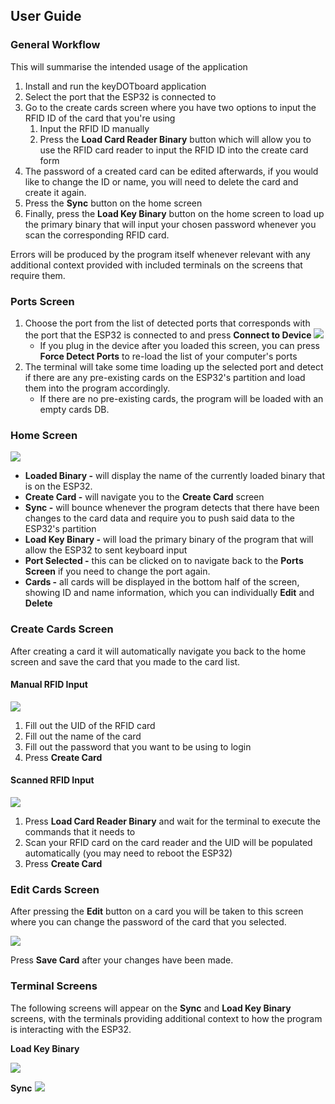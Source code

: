 ## User Guide
### General Workflow
This will summarise the intended usage of the application 
1. Install and run the keyDOTboard application
2. Select the port that the ESP32 is connected to
3. Go to the create cards screen where you have two options to input the RFID ID of the card that you're using
	1. Input the RFID ID manually
	2. Press the **Load Card Reader Binary** button which will allow you to use the RFID card reader to input the RFID ID into the create card form
4. The password of a created card can be edited afterwards, if you would like to change the ID or name, you will need to delete the card and create it again. 
5. Press the **Sync** button on the home screen
6. Finally, press the **Load Key Binary** button on the home screen to load up the primary binary that will input your chosen password whenever you scan the corresponding RFID card.

Errors will be produced by the program itself whenever relevant with any additional context provided with included terminals on the screens that require them. 

### Ports Screen
1. Choose the port from the list of detected ports that corresponds with the port that the ESP32 is connected to and press **Connect to Device**
![](./public/readme/ports.png)
	- If you plug in the device after you loaded this screen, you can press **Force Detect Ports** to re-load the list of your computer's ports
2. The terminal will take some time loading up the selected port and detect if there are any pre-existing cards on the ESP32's partition and load them into the program accordingly. 
	- If there are no pre-existing cards, the program will be loaded with an empty cards DB. 

### Home Screen
![](./public/readme/home.png)
- **Loaded Binary -** will display the name of the currently loaded binary that is on the ESP32. 
- **Create Card -** will navigate you to the **Create Card** screen
- **Sync -** will bounce whenever the program detects that there have been changes to the card data and require you to push said data to the ESP32's partition
- **Load Key Binary -** will load the primary binary of the program that will allow the ESP32 to sent keyboard input
- **Port Selected -** this can be clicked on to navigate back to the **Ports Screen** if you need to change the port again. 
- **Cards -** all cards will be displayed in the bottom half of the screen, showing ID and name information, which you can individually **Edit** and **Delete**

### Create Cards Screen
After creating a card it will automatically navigate you back to the home screen and save the card that you made to the card list.

#### Manual RFID Input
![](./public/readme/create.png)
1. Fill out the UID of the RFID card
2. Fill out the name of the card
3. Fill out the password that you want to be using to login
4. Press **Create Card**

#### Scanned RFID Input
![](./public/readme/createrfid.png)
1. Press **Load Card Reader Binary** and wait for the terminal to execute the commands that it needs to
2. Scan your RFID card on the card reader and the UID will be populated automatically (you may need to reboot the ESP32)
3. Press **Create Card**

### Edit Cards Screen
After pressing the **Edit** button on a card you will be taken to this screen where you can change the password of the card that you selected. 

![](./public/readme/edit.png)

Press **Save Card** after your changes have been made. 

### Terminal Screens

The following screens will appear on the **Sync** and **Load Key Binary** screens, with the terminals providing additional context to how the program is interacting with the ESP32.

**Load Key Binary**

![](./public/readme/termkeybin.png)

**Sync**
![](./public/readme/termsync.png)